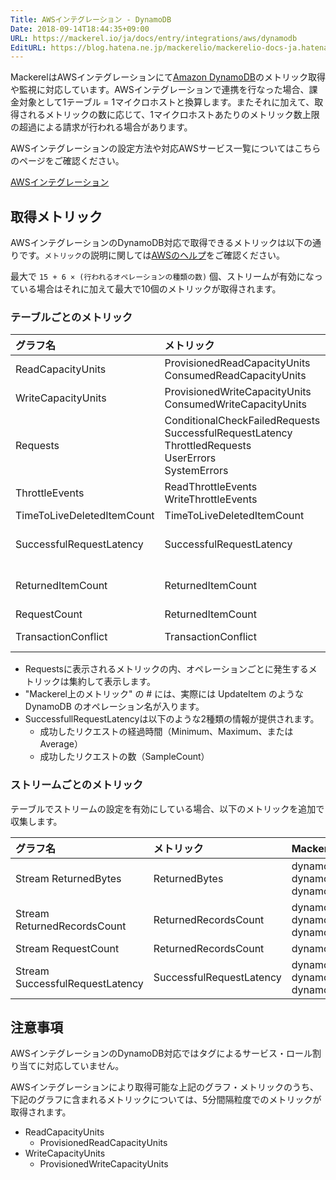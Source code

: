 ```yaml
---
Title: AWSインテグレーション - DynamoDB
Date: 2018-09-14T18:44:35+09:00
URL: https://mackerel.io/ja/docs/entry/integrations/aws/dynamodb
EditURL: https://blog.hatena.ne.jp/mackerelio/mackerelio-docs-ja.hatenablog.mackerel.io/atom/entry/10257846132630327670
---
```


MackerelはAWSインテグレーションにて<a href="https://aws.amazon.com/jp/dynamodb/" target="_blank">Amazon DynamoDB</a>のメトリック取得や監視に対応しています。AWSインテグレーションで連携を行なった場合、課金対象として1テーブル = 1マイクロホストと換算します。またそれに加えて、取得されるメトリックの数に応じて、1マイクロホストあたりのメトリック数上限の超過による請求が行われる場合があります。

AWSインテグレーションの設定方法や対応AWSサービス一覧についてはこちらのページをご確認ください。

[AWSインテグレーション](https://mackerel.io/ja/docs/entry/integrations/aws)

## 取得メトリック

AWSインテグレーションのDynamoDB対応で取得できるメトリックは以下の通りです。`メトリック`の説明に関しては<a href="https://docs.aws.amazon.com/ja_jp/amazondynamodb/latest/developerguide/metrics-dimensions.html" target="_blank">AWSのヘルプ</a>をご確認ください。

最大で `15 + 6 × (行われるオペレーションの種類の数)` 個、ストリームが有効になっている場合はそれに加えて最大で10個のメトリックが取得されます。

### テーブルごとのメトリック

|グラフ名|メトリック|Mackerel上のメトリック名|単位|Statistics|
|:--|:--|:--|:--|:--|
|ReadCapacityUnits|ProvisionedReadCapacityUnits<br>ConsumedReadCapacityUnits|dynamodb.read_capacity_units.provisioned<br>dynamodb.read_capacity_units.consumed|float|Average<br>Sum|
|WriteCapacityUnits|ProvisionedWriteCapacityUnits<br>ConsumedWriteCapacityUnits|dynamodb.write_capacity_units.provisioned<br>dynamodb.write_capacity_units.consumed|float|Average<br>Sum|
|Requests|ConditionalCheckFailedRequests<br>SuccessfulRequestLatency<br>ThrottledRequests<br>UserErrors<br>SystemErrors|dynamodb.requests.conditional_check_failed_requests<br>dynamodb.requests.success_requests<br>dynamodb.requests.throttled_requests<br>dynamodb.requests.user_errors<br>dynamodb.requests.system_errors|integer|Sum<br>SampleCount<br>Sum<br>Sum<br>SampleCount|
|ThrottleEvents|ReadThrottleEvents<br>WriteThrottleEvents|dynamodb.throttle_events.read_throttle_events<br>dynamodb.throttle_events.write_throttle_events|integer|Sum<br>Sum|
|TimeToLiveDeletedItemCount|TimeToLiveDeletedItemCount|dynamodb.time_to_live_deleted_item_count.count|integer|Sum|
|SuccessfulRequestLatency|SuccessfulRequestLatency|dynamodb.successful_request_latency.#.minimum<br>dynamodb.successful_request_latency.#.average<br>dynamodb.successful_request_latency.#.maximum|float|Minimum<br>Average<br>Maximum|
|ReturnedItemCount|ReturnedItemCount|dynamodb.returned_item_count.#.minimum<br>dynamodb.returned_item_count.#.average<br>dynamodb.returned_item_count.#.maximum|float|Minimum<br>Average<br>Maximum|
|RequestCount|ReturnedItemCount|dynamodb.request_count.requests|integer|SampleCount|
|TransactionConflict|TransactionConflict|dynamodb.transaction_conflict.item_level<br>dynamodb.transaction_conflict.request_level|integer|Sum<br>SampleCount|

- Requestsに表示されるメトリックの内、オペレーションごとに発生するメトリックは集約して表示します。
- "Mackerel上のメトリック" の # には、実際には UpdateItem のような DynamoDB のオペレーション名が入ります。
- SuccessfullRequestLatencyは以下のような2種類の情報が提供されます。
    - 成功したリクエストの経過時間（Minimum、Maximum、またはAverage）
    - 成功したリクエストの数（SampleCount）

### ストリームごとのメトリック
テーブルでストリームの設定を有効にしている場合、以下のメトリックを追加で収集します。

|グラフ名|メトリック|Mackerel上のメトリック名|単位|Statistics|
|:--|:--|:--|:--|:--|
|Stream ReturnedBytes|ReturnedBytes|dynamodb.returned_bytes.GetRecords.minimum<br>dynamodb.returned_bytes.GetRecords.average<br>dynamodb.returned_bytes.GetRecords.maximum|bytes|Minimum<br>Average<br>Maximum|
|Stream ReturnedRecordsCount|ReturnedRecordsCount|dynamodb.returned_records_count.GetRecords.minimum<br>dynamodb.returned_records_count.GetRecords.average<br>dynamodb.returned_records_count.GetRecords.maximum|float|Minimum<br>Average<br>Maximum|
|Stream RequestCount|ReturnedRecordsCount|dynamodb.request_count_streams.GetRecords.requests|integer|SampleCount|
|Stream SuccessfulRequestLatency|SuccessfulRequestLatency|dynamodb.successful_request_latency_streams.GetRecords.minimum<br>dynamodb.successful_request_latency_streams.GetRecords.average<br>dynamodb.successful_request_latency_streams.GetRecords.maximum|float|Minimum<br>Average<br>Maximum|

<h2 id="notes">注意事項</h2>
AWSインテグレーションのDynamoDB対応ではタグによるサービス・ロール割り当てに対応していません。

AWSインテグレーションにより取得可能な上記のグラフ・メトリックのうち、下記のグラフに含まれるメトリックについては、5分間隔粒度でのメトリックが取得されます。

- ReadCapacityUnits
    - ProvisionedReadCapacityUnits
- WriteCapacityUnits
    - ProvisionedWriteCapacityUnits
